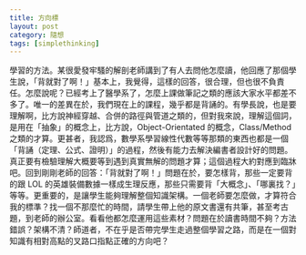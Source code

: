 ```yaml
---
title: 方向標
layout: post
category: 隨想
tags: [simplethinking]
---
```

學習的方法。某很愛發牢騷的解剖老師講到了有人去問他怎麼讀，他回應了那個學生說，「背就對了啊！」基本上，我覺得，這樣的回答，很合理，但也很不負責任。怎麼說呢？已經考上了醫學系了，怎麼上課做筆記之類的應該大家水平都差不多了。唯一的差異在於，我們現在上的課程，幾乎都是背誦的。有學長說，也是要理解啊，比方說神經穿越、合併的路徑與管道之類的，但對我來說，理解這個詞，是用在「抽象」的概念上，比方說，Object-Orientated 的概念，Class/Method 之類的才算。更甚者，我認爲，數學系學習線性代數等等那類的東西也都是一個「背誦（定理、公式、證明）」的過程，然後有能力去解決編書者設計好的問題。真正要有檢驗理解大概要等到遇到真實無解的問題才算；這個過程大約對應到臨牀吧。回到剛剛老師的回答：「背就對了啊！」問題在於，要怎樣背，那些一定要背的跟 LOL 的英雄裝備數據一樣成生理反應，那些只需要背「大概念」、「哪裏找？」等等。更重要的，是讓學生能夠理解整個知識架構。一個老師要怎麼做，才算符合我的標準？找一個不那麼忙的時間，請學生帶上他的原文書還有共筆，甚至考古題，到老師的辦公室。看看他都怎麼運用這些素材？問題在於讀書時間不夠？方法錯誤？架構不清？師道者，不在乎是否帶完學生走過整個學習之路，而是在一個對知識有相對高點的叉路口指點正確的方向吧？
